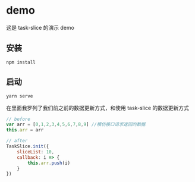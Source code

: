 # demo

这是 task-slice 的演示 demo

## 安装

```
npm install
```

## 启动

```
yarn serve
```

在里面我罗列了我们前之前的数据更新方式，和使用 task-slice 的数据更新方式

```javascript
// before
var arr = [0,1,2,3,4,5,6,7,8,9] //模仿接口请求返回的数据
this.arr = arr

// after
TaskSlice.init({
    sliceList: 10,
    callback: i => {
        this.arr.push(i)
    }
})
```
